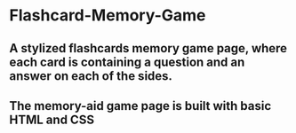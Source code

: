 # Flashcard-Memory-Game
## A stylized flashcards memory game page, where each card is containing a question and an answer on each of the sides.
## The memory-aid game page is built with basic HTML and CSS
